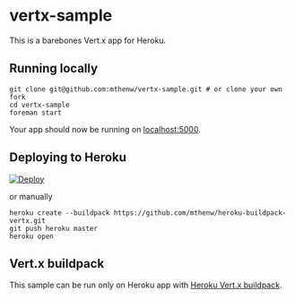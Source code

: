 # vertx-sample

This is a barebones Vert.x app for Heroku.

## Running locally

```
git clone git@github.com:mthenw/vertx-sample.git # or clone your own fork
cd vertx-sample
foreman start
```

Your app should now be running on [localhost:5000](http://localhost:5000/).

## Deploying to Heroku

[![Deploy](https://www.herokucdn.com/deploy/button.png)](https://heroku.com/deploy?template=https://github.com/mthenw/vertx-sample)

or manually

```
heroku create --buildpack https://github.com/mthenw/heroku-buildpack-vertx.git
git push heroku master
heroku open
```

## Vert.x buildpack

This sample can be run only on Heroku app with [Heroku Vert.x buildpack](https://github.com/mthenw/heroku-buildpack-vertx).
